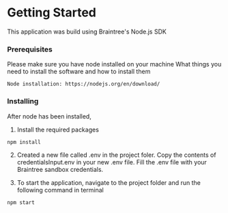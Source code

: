 # Getting Started

This application was build using Braintree's Node.js SDK

### Prerequisites

Please make sure you have node installed on your machine
What things you need to install the software and how to install them

```
Node installation: https://nodejs.org/en/download/
```

### Installing
After node has been installed,

1. Install the required packages

```
npm install

```

2. Created a new file called .env in the project foler. Copy the contents of credentialsInput.env in your new .env file. Fill the .env file with your Braintree sandbox credentials.

3. To start the application, navigate to the project folder and run the following command in terminal

```
npm start
```
